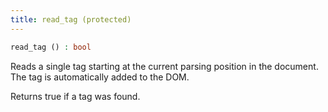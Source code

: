 ```yaml
---
title: read_tag (protected)
---
```


```php
read_tag () : bool
```

Reads a single tag starting at the current parsing position in the document. The tag is automatically added to the DOM.

Returns true if a tag was found.